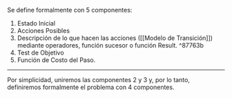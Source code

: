 Se define formalmente con 5 componentes:
1. Estado Inicial
2. Acciones Posibles
3. Descripción de lo que hacen las acciones ([[Modelo de Transición]]) mediante operadores, función sucesor o función Result. ^87763b
4. Test de Objetivo
5. Función de Costo del Paso.
***
Por simplicidad, uniremos las componentes 2 y 3 y, por lo tanto, definiremos formalmente el problema con 4 componentes.